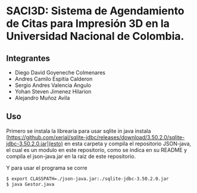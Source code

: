 # SACI3D:  Sistema de Agendamiento de Citas para Impresión 3D en la Universidad Nacional de Colombia.

## Integrantes
- Diego David Goyeneche Colmenares
- Andres Camilo Espitia Calderon
- Sergio Andres Valencia Angulo
- Yohan Steven Jimenez Hilarion
- Alejandro Muñoz Avila

## Uso
Primero se instala la librearia para usar sqlite in java instala 
[https://github.com/xerial/sqlite-jdbc/releases/download/3.50.2.0/sqlite-jdbc-3.50.2.0.jar](esto)
en esta carpeta y compila el repositorio JSON-java, el cual es
un modulo en este repositorio, como se indica en su README y 
compila el json-java.jar en la raiz de este repositorio.

Y para usar el programa se corre
```bash
$ export CLASSPATH=./json-java.jar:./sqlite-jdbc-3.50.2.0.jar
$ java Gestor.java
```

